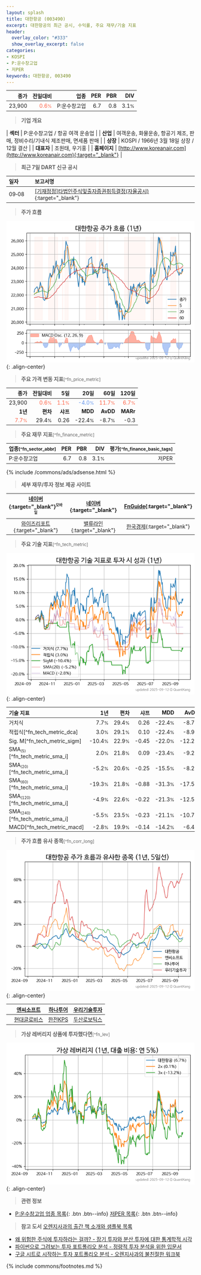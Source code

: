 ```yaml
---
layout: splash
title: 대한항공 (003490)
excerpt: 대한항공의 최근 공시, 수익률, 주요 재무/기술 지표
header:
  overlay_color: "#333"
  show_overlay_excerpt: false
categories:
- KOSPI
- P:운수창고업
- 저PER
keywords: 대한항공, 003490
---
```


| **종가** | **전일대비** | **업종** | **PER** | **PBR** | **DIV** |
| -------: | -----------: | -------: | ------: | ------: | ------: |
| 23,900 | <span style="color: tomato">0.6<small>%</small></span> | P:운수창고업 | 6.7 | 0.8 | 3.1<small>%</small> |

<!-- more -->


> **기업 개요**<a id="company"></a>

| <span style="white-space:nowrap;">**섹터**</span> | P:운수창고업 / 항공 여객 운송업 |
| <span style="white-space:nowrap;">**산업**</span> | 여객운송, 화물운송, 항공기 제조, 판매, 정비수리/기내식 제조판매, 면세품 판매 |
| <span style="white-space:nowrap;">**상장**</span> | KOSPI / 1966년 3월 18일 상장 / 12월 결산 |
| <span style="white-space:nowrap;">**대표자**</span> | 조원태, 우기홍 |
| <span style="white-space:nowrap;">**홈페이지**</span> | [http://www.koreanair.com](http://www.koreanair.com){:target="_blank"} |


> **최근 7일 DART 신규 공시**<a id="dart"></a>

| **일자** |      | **보고서명** |
| :------- | :--- | :----------- |
| 09&#x2011;08 | | [[기재정정]타법인주식및출자증권취득결정(자율공시)              ](https://dart.fss.or.kr/dsaf001/main.do?rcpNo=20250908800454){:target="_blank"} |


> **주가 흐름**<a id="price"></a>

![003490](/stock/images/003490.png){: .align-center}


> **주요 가격 변동 지표**<small>[^fn_price_metric]</small>

| **종가** | **전일대비** | **5일** | **20일** | **60일** | **120일** |
| -------: | -----------: | ------: | -------: | -------: | --------: |
| 23,900 | <span style="color: tomato">0.6<small>%</small></span> | <span style="color: tomato">1.1<small>%</small></span> | <span style="color: cornflowerblue">-4.0<small>%</small></span> | <span style="color: tomato">11.7<small>%</small></span> | <span style="color: tomato">6.7<small>%</small></span> |
| **1년** | **편차** | **샤프** | **MDD** | **AvDD** | **MARr** |
| <span style="color: tomato">7.7<small>%</small></span> | 29.4<small>%</small> | 0.26 | -22.4<small>%</small> | -8.7<small>%</small> | -0.3 |


> **주요 재무 지표**<small>[^fn_finance_metric]</small>

| **업종**<small>[^fn_sector_abbr]</small> | **PER** | **PBR** | **DIV** | **평가**<small>[^fn_finance_basic_tags]</small> |
| :--------------------------------------- | ------: | ------: | ------: | ----------------------------------------------: |
| P:운수창고업 | 6.7 | 0.8 | 3.1<small>%</small> | 저PER |



{% include /commons/ads/adsense.html %}

> **세부 재무/투자 정보 제공 사이트**

| [네이버](https://m.stock.naver.com/domestic/stock/003490/finance/summary){:target="_blank"}<sup><small>모바일</small></sup> | [네이버](https://finance.naver.com/item/coinfo.naver?code=003490){:target="_blank"} | [FnGuide](https://comp.fnguide.com/SVO2/ASP/SVD_Invest.asp?gicode=A003490&MenuYn=Y){:target="_blank"} |
| :---: | :---: | :---: |
| [와이즈리포트](https://comp.wisereport.co.kr/company/c1040001.aspx?cmp_cd=003490){:target="_blank"} | [밸류라인](https://www.valueline.co.kr/finance/summary/003490){:target="_blank"} | [한국경제](https://markets.hankyung.com/stock/003490/financial-summary){:target="_blank"} |


> **주요 기술 지표**<small>[^fn_tech_metric]</small>


![003490](/stock/images/003490_tech.png){: .align-center}

| **기술 지표** | **1년** | **편차** | **샤프** | **MDD** | **AvDD** |
| :------------ | ------: | -----------: | -------: | ------: | -------: |
| 거치식 | 7.7<small>%</small> | 29.4<small>%</small> | 0.26 | -22.4<small>%</small> | -8.7<small>%</small> |
| 적립식[^fn_tech_metric_dca] | 3.0<small>%</small> | 29.1<small>%</small> | 0.10 | -22.4<small>%</small> | -8.9<small>%</small> |
| Sig. M[^fn_tech_metric_sigm] | -10.4<small>%</small> | 22.9<small>%</small> | -0.45 | -22.0<small>%</small> | -12.2<small>%</small> |
| SMA<small><sub>(5)</sub></small>[^fn_tech_metric_sma_i] | 2.0<small>%</small> | 21.8<small>%</small> | 0.09 | -23.4<small>%</small> | -9.2<small>%</small> |
| SMA<small><sub>(20)</sub></small>[^fn_tech_metric_sma_i] | -5.2<small>%</small> | 20.6<small>%</small> | -0.25 | -15.5<small>%</small> | -8.2<small>%</small> |
| SMA<small><sub>(60)</sub></small>[^fn_tech_metric_sma_i] | -19.3<small>%</small> | 21.8<small>%</small> | -0.88 | -31.3<small>%</small> | -17.5<small>%</small> |
| SMA<small><sub>(120)</sub></small>[^fn_tech_metric_sma_i] | -4.9<small>%</small> | 22.6<small>%</small> | -0.22 | -21.3<small>%</small> | -12.5<small>%</small> |
| SMA<small><sub>(240)</sub></small>[^fn_tech_metric_sma_i] | -5.5<small>%</small> | 23.5<small>%</small> | -0.23 | -21.1<small>%</small> | -10.7<small>%</small> |
| MACD[^fn_tech_metric_macd] | -2.8<small>%</small> | 19.9<small>%</small> | -0.14 | -14.2<small>%</small> | -6.4<small>%</small> |


> **주가 흐름 유사 종목**<a id="corr"></a><small>[^fn_corr_long]</small>

![003490](/stock/images/003490_corr.png){: .align-center}

|       | [엔씨소프트](/036570/) | [하나투어](/039130/) | [우리기술투자](/041190/) |
| :---: | :------------------------------------: | :------------------------------------: | :------------------------------------: |
|       | [현대글로비스](/086280/) | [한전KPS](/051600/) | [두산로보틱스](/454910/) |


> **가상 레버리지 상품에 투자했다면**<a id="2x"></a><small>[^fn_lev]</small>

![003490](/stock/images/003490_2x.png){: .align-center}


> **관련 정보**

- [P:운수창고업 업종 목록](/stats/sector/kospi_업종_운수창고업_종목/){: .btn .btn--info} [저PER 목록](/fn/fn_low_per/){: .btn .btn--info}

> **참고 도서** [오렌지사과의 출간 책 소개와 샘플북 목록](https://kongdori.tistory.com/691)

- [왜 위험한 주식에 투자하라는 걸까? - 장기 투자와 분산 투자에 대한 통계학적 시각](https://kongdori.tistory.com/421)
- [파이썬으로 그려보는 투자 포트폴리오 분석  - 정량적 투자 분석을 위한 입문서](https://kongdori.tistory.com/643)
- [구글 시트로 시작하는 투자 포트폴리오 분석 - 오렌지사과의 불친절한 워크북](https://kongdori.tistory.com/449)


{% include commons/footnotes.md %}